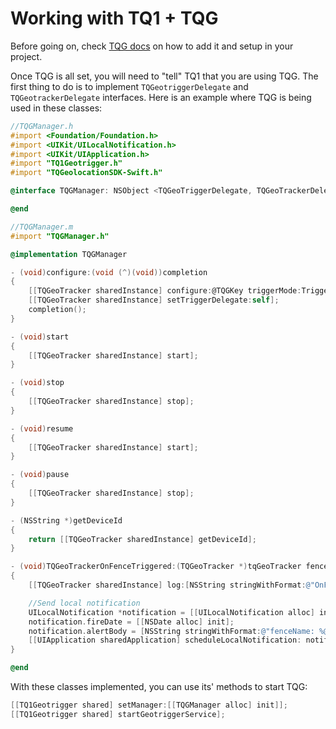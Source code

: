# Working with TQ1 + TQG

Before going on, check [TQG docs](http://tqg-ios-sdk.readthedocs.io/en/master-ios/) on how to add it and setup in your project.

Once TQG is all set, you will need to "tell" TQ1 that you are using TQG. The first thing to do is to implement `TQGeotriggerDelegate` and `TQGeotrackerDelegate` interfaces. Here is an example where TQG is being used in these classes:

```objectivec
//TQGManager.h
#import <Foundation/Foundation.h>
#import <UIKit/UILocalNotification.h>
#import <UIKit/UIApplication.h>
#import "TQ1Geotrigger.h"
#import "TQGeolocationSDK-Swift.h"

@interface TQGManager: NSObject <TQGeoTriggerDelegate, TQGeoTrackerDelegate>

@end
```

```objectivec
//TQGManager.m
#import "TQGManager.h"

@implementation TQGManager

- (void)configure:(void (^)(void))completion
{
    [[TQGeoTracker sharedInstance] configure:@TQGKey triggerMode:TriggerModes.Both environment:TQEnvironments.Production];
    [[TQGeoTracker sharedInstance] setTriggerDelegate:self];
    completion();
}

- (void)start
{
    [[TQGeoTracker sharedInstance] start];
}

- (void)stop
{
    [[TQGeoTracker sharedInstance] stop];
}

- (void)resume
{
    [[TQGeoTracker sharedInstance] start];
}

- (void)pause
{
    [[TQGeoTracker sharedInstance] stop];
}

- (NSString *)getDeviceId
{
    return [[TQGeoTracker sharedInstance] getDeviceId];
}

- (void)TQGeoTrackerOnFenceTriggered:(TQGeoTracker *)tqGeoTracker fenceName:(NSString *)fenceName fenceId:(NSString *)fenceId type:(NSString *)type
{
    [[TQGeoTracker sharedInstance] log:[NSString stringWithFormat:@"OnFenceTriggered - fenceName: %@ fenceId: %@ type: %@", fenceName, fenceId, type]];

    //Send local notification
    UILocalNotification *notification = [[UILocalNotification alloc] init];
    notification.fireDate = [[NSDate alloc] init];
    notification.alertBody = [NSString stringWithFormat:@"fenceName: %@ fenceId: %@ type: %@", fenceName, fenceId, type];
    [[UIApplication sharedApplication] scheduleLocalNotification: notification];
}

@end
```

With these classes implemented, you can use its' methods to start TQG:
```objectivec
[[TQ1Geotrigger shared] setManager:[[TQGManager alloc] init]];
[[TQ1Geotrigger shared] startGeotriggerService];
```

